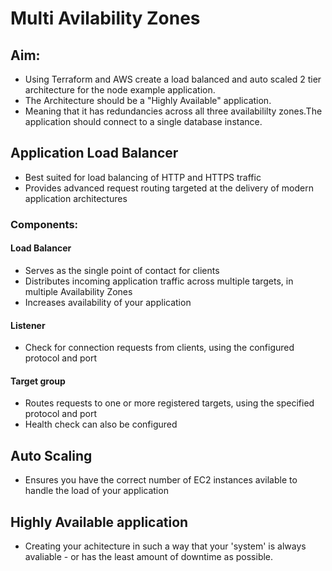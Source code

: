 # Multi Avilability Zones

## Aim:
- Using Terraform and AWS create a load balanced and auto scaled 2 tier architecture for the node example application.
- The Architecture should be a "Highly Available" application. 
- Meaning that it has redundancies across all three availabililty zones.The application should connect to a single database instance.

## Application Load Balancer
- Best suited for load balancing of HTTP and HTTPS traffic 
- Provides advanced request routing targeted at the delivery of modern application architectures 

### Components:

#### Load Balancer
- Serves as the single point of contact for clients
- Distributes incoming application traffic across multiple targets, in multiple Availability Zones
- Increases availability of your application

#### Listener
- Check for connection requests from clients, using the configured protocol and port

#### Target group
- Routes requests to one or more registered targets, using the specified protocol and port
- Health check can also be configured 

## Auto Scaling
- Ensures you have the correct number of EC2 instances avilable to handle the load of your application

## Highly Available application
- Creating your achitecture in such a way that your 'system' is always avaliable - or has the least amount of downtime as possible. 

